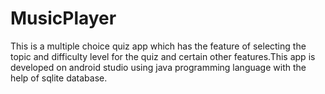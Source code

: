 # MusicPlayer
 This is a multiple choice quiz app which has the feature of selecting the topic and difficulty level for the quiz and certain other features.This app is developed on android studio using java programming language with the help of sqlite database.
